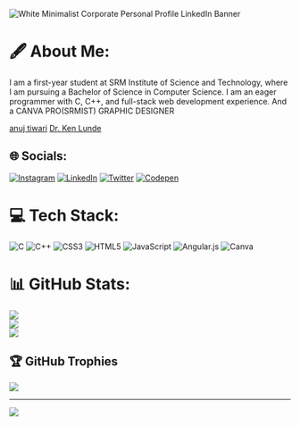 ![White Minimalist Corporate Personal Profile LinkedIn Banner](https://github.com/anuj-rishu/anuj-rishu/assets/115218200/ae440015-45cd-4168-ad4b-96ae777978a5)

# 🖋️ About Me:
I am a first-year student at SRM Institute of Science and Technology, where I am pursuing a Bachelor of Science in Computer Science. I am an eager programmer with C, C++, and full-stack web development experience. And a CANVA PRO(SRMIST) GRAPHIC DESIGNER <br>

[anuj tiwari](mailto:at6272@srmist.edu.in?subject=[GitHub]%20Source%20Han%20Sans)
[Dr. Ken Lunde](mailto:lunde@adobe.com?subject=[GitHub]%20Source%20Han%20Sans)



## 🌐 Socials:
[![Instagram](https://img.shields.io/badge/Instagram-%23E4405F.svg?logo=Instagram&logoColor=white)](https://instagram.com/anuj_rishu) [![LinkedIn](https://img.shields.io/badge/LinkedIn-%230077B5.svg?logo=linkedin&logoColor=white)](https://linkedin.com/in/anuj-rishu) [![Twitter](https://img.shields.io/badge/Twitter-%231DA1F2.svg?logo=Twitter&logoColor=white)](https://twitter.com/anuj_rishu) [![Codepen](https://img.shields.io/badge/Codepen-000000?style=for-the-badge&logo=codepen&logoColor=white)](https://codepen.io/anuj-rishu) 

# 💻 Tech Stack:
![C](https://img.shields.io/badge/c-%2300599C.svg?style=plastic&logo=c&logoColor=white) ![C++](https://img.shields.io/badge/c++-%2300599C.svg?style=plastic&logo=c%2B%2B&logoColor=white) ![CSS3](https://img.shields.io/badge/css3-%231572B6.svg?style=plastic&logo=css3&logoColor=white) ![HTML5](https://img.shields.io/badge/html5-%23E34F26.svg?style=plastic&logo=html5&logoColor=white) ![JavaScript](https://img.shields.io/badge/javascript-%23323330.svg?style=plastic&logo=javascript&logoColor=%23F7DF1E) ![Angular.js](https://img.shields.io/badge/angular.js-%23E23237.svg?style=plastic&logo=angularjs&logoColor=white) ![Canva](https://img.shields.io/badge/Canva-%2300C4CC.svg?style=plastic&logo=Canva&logoColor=white)
# 📊 GitHub Stats:
![](https://github-readme-stats.vercel.app/api?username=anuj-rishu&theme=gotham&hide_border=false&include_all_commits=false&count_private=false)<br/>
![](https://github-readme-streak-stats.herokuapp.com/?user=anuj-rishu&theme=gotham&hide_border=false)<br/>
![](https://github-readme-stats.vercel.app/api/top-langs/?username=anuj-rishu&theme=gotham&hide_border=false&include_all_commits=false&count_private=false&layout=compact)

## 🏆 GitHub Trophies
![](https://github-profile-trophy.vercel.app/?username=anuj-rishu&theme=gitdimmed&no-frame=false&no-bg=true&margin-w=4)


---
[![](https://visitcount.itsvg.in/api?id=anuj-rishu&icon=0&color=0)](https://visitcount.itsvg.in)
